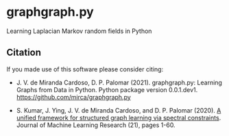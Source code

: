 # graphgraph.py
Learning Laplacian Markov random fields in Python

Citation
--------

If you made use of this software please consider citing:

-   J. V. de Miranda Cardoso, D. P. Palomar (2021).
    graphgraph.py: Learning Graphs from Data in Python. Python package version 0.0.1.dev1.
    <https://github.com/mirca/graphgraph.py>

-   S. Kumar, J. Ying, J. V. de Miranda Cardoso, and D. P. Palomar
    (2020). [A unified framework for structured graph learning via
    spectral constraints](https://www.jmlr.org/papers/v21/19-276.html).
    Journal of Machine Learning Research (21), pages 1-60.
